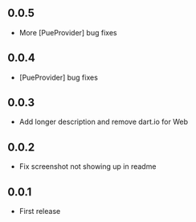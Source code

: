 ## 0.0.5

- More [PueProvider] bug fixes

## 0.0.4

- [PueProvider] bug fixes

## 0.0.3

- Add longer description and remove dart.io for Web

## 0.0.2

- Fix screenshot not showing up in readme

## 0.0.1

- First release
